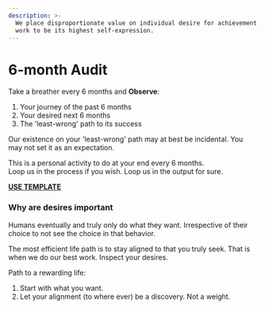 ```yaml
---
description: >-
  We place disproportionate value on individual desire for achievement and for
  work to be its highest self-expression.
---
```


# 6-month Audit

Take a breather every 6 months and **Observe**: 

1. Your journey of the past 6 months
2. Your desired next 6 months 
3. The 'least-wrong' path to its success

Our existence on your 'least-wrong' path may at best be incidental. You may not set it as an expectation.

  
This is a personal activity to do at your end every 6 months.   
Loop us in the process if you wish. Loop us in the output for sure.  

[**USE TEMPLATE**](https://docs.google.com/document/d/187Tgk8ePr__P3OZpBGgciagdKDOZlPlnWDgfeRrjcJE/edit)  


### Why are desires important

Humans eventually and truly only do what they want. Irrespective of their choice to not see the choice in that behavior.

The most efficient life path is to stay aligned to that you truly seek. That is when we do our best work. Inspect your desires.

  
Path to a rewarding life: 

1. Start with what you want.
2. Let your alignment \(to where ever\) be a discovery. Not a weight.

